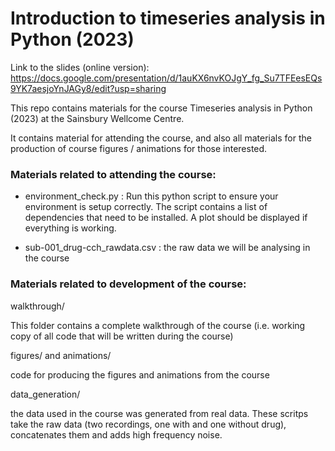 # Introduction to timeseries analysis in Python (2023)

Link to the slides (online version): https://docs.google.com/presentation/d/1auKX6nvKOJgY_fg_Su7TFEesEQs9YK7aesjoYnJAGy8/edit?usp=sharing

This repo contains materials for the course Timeseries analysis in Python (2023) at the 
Sainsbury Wellcome Centre.

It contains material for attending the course, and also all materials for the production
of course figures / animations for those interested.

### Materials related to attending the course:

- environment_check.py : Run this python script to ensure your environment is setup correctly. 
			 The script contains a list of dependencies that need to be installed.
			 A plot should be displayed if everything is working. 

- sub-001_drug-cch_rawdata.csv : the raw data we will be analysing in the course




### Materials related to development of the course:

walkthrough/

This folder contains a complete walkthrough of the course (i.e. working copy of all 
code that will be written during the course)

figures/ and animations/

code for producing the figures and animations from the course

data_generation/ 

the data used in the course was generated from real data. These
scritps take the raw data (two recordings, one with and one without drug),
concatenates them and adds high frequency noise.
